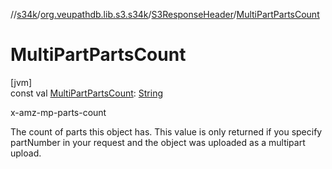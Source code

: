 //[s34k](../../../index.md)/[org.veupathdb.lib.s3.s34k](../index.md)/[S3ResponseHeader](index.md)/[MultiPartPartsCount](-multi-part-parts-count.md)

# MultiPartPartsCount

[jvm]\
const val [MultiPartPartsCount](-multi-part-parts-count.md): [String](https://kotlinlang.org/api/latest/jvm/stdlib/kotlin/-string/index.html)

x-amz-mp-parts-count

The count of parts this object has. This value is only returned if you specify partNumber in your request and the object was uploaded as a multipart upload.
